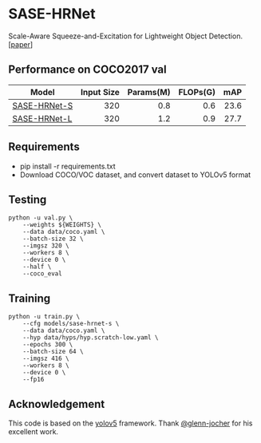 # SASE-HRNet
Scale-Aware Squeeze-and-Excitation for Lightweight Object Detection. [[paper]()]


## Performance on COCO2017 val
| Model | Input Size | Params(M) | FLOPs(G) | mAP |
| --- | --: | --: | --: | --: |
| [SASE-HRNet-S](https://github.com/zizizihua/SASE-HRNet/releases/download/v1.0.0/sase_hrnet_s.pt) | 320 | 0.8 | 0.6 | 23.6 |
| [SASE-HRNet-L](https://github.com/zizizihua/SASE-HRNet/releases/download/v1.0.0/sase_hrnet_l.pt) | 320 | 1.2 | 0.9 | 27.7 |


## Requirements
+ pip install -r requirements.txt
+ Download COCO/VOC dataset, and convert dataset to YOLOv5 format


## Testing
```shell
python -u val.py \
    --weights ${WEIGHTS} \
    --data data/coco.yaml \
    --batch-size 32 \
    --imgsz 320 \
    --workers 8 \
    --device 0 \
    --half \
    --coco_eval
```

## Training
```shell
python -u train.py \
    --cfg models/sase-hrnet-s \
    --data data/coco.yaml \
    --hyp data/hyps/hyp.scratch-low.yaml \
    --epochs 300 \
    --batch-size 64 \
    --imgsz 416 \
    --workers 8 \
    --device 0 \
    --fp16
```

## Acknowledgement
This code is based on the [yolov5](https://github.com/glenn-jocher/yolov5) framework.
Thank [@glenn-jocher](https://github.com/glenn-jocher) for his excellent work.